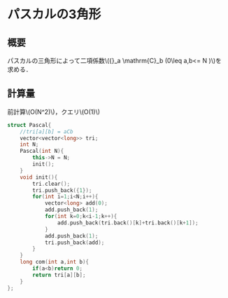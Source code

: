 # パスカルの3角形
## 概要
パスカルの三角形によって二項係数\\({}_a \mathrm{C}_b (0\leq a,b<= N )\\)を求める．

## 計算量
前計算\\(O(N^2)\\)，クエリ\\(O(1)\\)

```cpp
struct Pascal{
    //tri[a][b] = aCb
    vector<vector<long>> tri;
    int N;
    Pascal(int N){
        this->N = N;
        init();
    }
    void init(){
        tri.clear();
        tri.push_back({1});
        for(int i=1;i<N;i++){
            vector<long> add(0);
            add.push_back(1);
            for(int k=0;k<i-1;k++){
                add.push_back(tri.back()[k]+tri.back()[k+1]);
            }
            add.push_back(1);
            tri.push_back(add);
        }
    }
    long com(int a,int b){
        if(a<b)return 0;
        return tri[a][b];
    }
};
```
